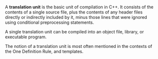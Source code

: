 A **translation unit** is the basic unit of compilation in C++. It consists of the contents of a single source file, plus the contents of any header files directly or indirectly included by it, minus those lines that were ignored using conditional preprocessing statements.

A single translation unit can be compiled into an object file, library, or executable program.

The notion of a translation unit is most often mentioned in the contexts of the One Definition Rule, and templates.
